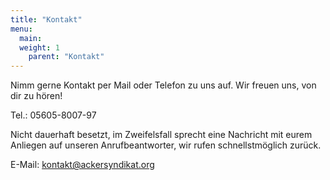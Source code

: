 ```yaml
---
title: "Kontakt"
menu:
  main: 
  weight: 1
    parent: "Kontakt"
---
```


Nimm gerne Kontakt per Mail oder Telefon zu uns auf. Wir freuen uns, von dir zu hören! 

Tel.: 05605-8007-97

Nicht dauerhaft besetzt, im Zweifelsfall sprecht eine Nachricht mit eurem Anliegen auf unseren Anrufbeantworter, wir rufen schnellstmöglich zurück.

E-Mail: kontakt@ackersyndikat.org
